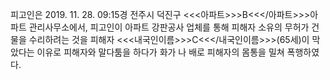 피고인은 2019. 11. 28. 09:15경 전주시 덕진구 <<<아파트>>>B<<</아파트>>>아파트 관리사무소에서, 피고인이 아파트 강판공사 업체를 통해 피해자 소유의 무허가 건물을 수리하려는 것을 피해자 <<<내국인이름>>>C<<</내국인이름>>>(65세)이 막았다는 이유로 피해자와 말다툼을 하다가 화가 나 배로 피해자의 몸통을 밀쳐 폭행하였다.